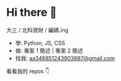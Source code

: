 # Hi there 👋
大三 / 北科資財 / 編碼.ing  

- 學: Python, JS, CSS
- 做: 專案 1 簡述 | 專案 2 簡述
- 找我: aa346851243903687@gmail.com

看看我的 repos 👇
